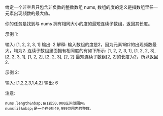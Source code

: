 给定一个非空且只包含非负数的整数数组&nbsp;nums, 数组的度的定义是指数组里任一元素出现频数的最大值。

你的任务是找到与&nbsp;nums&nbsp;拥有相同大小的度的最短连续子数组，返回其长度。

示例 1:


输入: [1, 2, 2, 3, 1]
输出: 2
解释: 
输入数组的度是2，因为元素1和2的出现频数最大，均为2.
连续子数组里面拥有相同度的有如下所示:
[1, 2, 2, 3, 1], [1, 2, 2, 3], [2, 2, 3, 1], [1, 2, 2], [2, 2, 3], [2, 2]
最短连续子数组[2, 2]的长度为2，所以返回2.


示例 2:


输入: [1,2,2,3,1,4,2]
输出: 6


注意:


	nums.length&nbsp;在1到50,000区间范围内。
	nums[i]&nbsp;是一个在0到49,999范围内的整数。

